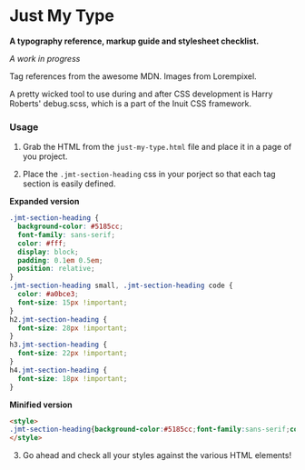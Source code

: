 # Just My Type

**A typography reference, markup guide and stylesheet checklist.**

*A work in progress*

Tag references from the awesome MDN. Images from Lorempixel.

A pretty wicked tool to use during and after CSS development is Harry Roberts' debug.scss, which is a part of the Inuit CSS framework.

### Usage

1. Grab the HTML from the `just-my-type.html` file and place it in a page of you project.

2. Place the `.jmt-section-heading` css in your porject so that each tag section is easily defined.

**Expanded version**

```css
.jmt-section-heading {
  background-color: #5185cc;
  font-family: sans-serif;
  color: #fff;
  display: block;
  padding: 0.1em 0.5em;
  position: relative;
}
.jmt-section-heading small, .jmt-section-heading code {
  color: #a0bce3;
  font-size: 15px !important;
}
h2.jmt-section-heading {
  font-size: 28px !important;
}
h3.jmt-section-heading {
  font-size: 22px !important;
}
h4.jmt-section-heading {
  font-size: 18px !important;
}
```

**Minified version**

```html
<style>
.jmt-section-heading{background-color:#5185cc;font-family:sans-serif;color:#fff;display:block;padding:.1em .5em;position:relative}.jmt-section-heading small,.jmt-section-heading code{color:#a0bce3;font-size:15px!important}h2.jmt-section-heading{font-size:28px!important}h3.jmt-section-heading{font-size:22px!important}h4.jmt-section-heading{font-size:18px!important}
</style>
```

3. Go ahead and check all your styles against the various HTML elements!